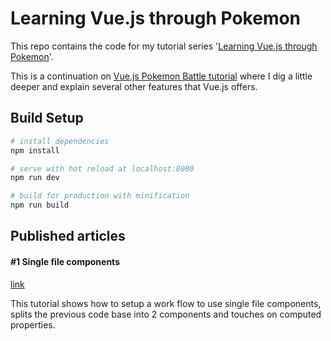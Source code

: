 # Learning Vue.js through Pokemon

This repo contains the code for my tutorial series '[Learning Vue.js through Pokemon](https://medium.com/@maximkerstens/vue-js-explained-through-pokemon-ac49516ba5d3#.tp1jszxgb)'.

This is a continuation on [Vue.js Pokemon Battle tutorial](https://medium.com/coding-artist/vue-js-pokemon-battle-tutorial-380cd72eb681#.thudhql24) where I dig a little deeper and explain several other features that Vue.js offers.

## Build Setup

``` bash
# install dependencies
npm install

# serve with hot reload at localhost:8080
npm run dev

# build for production with minification
npm run build
```

## Published articles

#### #1 Single file components
[link](https://medium.com/@maximkerstens/vue-js-explained-through-pokemon-ac49516ba5d3#.tp1jszxgb)

This tutorial shows how to setup a work flow to use single file components,
splits the previous code base into 2 components and touches on computed properties.

